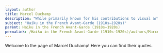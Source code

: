 ```yaml
---
layout: author
title: Marcel Duchamp
description: "While primarily known for his contributions to visual arts, Duchamp also engaged with poetry. His Haikus often play with language and perception in relation to nature, reflecting his avant-garde sensibilities."
subject: "Haiku in the French Avant-Garde (1910s–1920s)"
parent: Haiku in the French Avant-Garde (1910s–1920s)
permalink: /Haiku in the French Avant-Garde (1910s–1920s)/authors/Marcel-Duchamp/
---
```


Welcome to the page of Marcel Duchamp! Here you can find their quotes.
